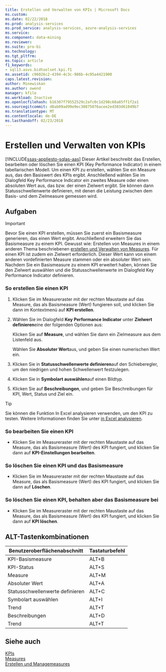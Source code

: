 ```yaml
---
title: Erstellen und Verwalten von KPIs | Microsoft Docs
ms.custom: 
ms.date: 02/22/2018
ms.prod: analysis-services
ms.prod_service: analysis-services, azure-analysis-services
ms.service: 
ms.component: data-mining
ms.reviewer: 
ms.suite: pro-bi
ms.technology: 
ms.tgt_pltfrm: 
ms.topic: article
f1_keywords:
- sql13.asvs.bidtoolset.kpi.f1
ms.assetid: c96026c2-4394-4c3c-986b-4c95a4421900
caps.latest.revision: 
author: Minewiskan
ms.author: owend
manager: kfile
ms.workload: Inactive
ms.openlocfilehash: b16307f79552529c2afc0c1d298c68a85ff1f2a1
ms.sourcegitcommit: d8ab09ad99e9ec30875076acee2ed303d61049b7
ms.translationtype: MT
ms.contentlocale: de-DE
ms.lasthandoff: 02/23/2018
---
```

# <a name="create-and-manage-kpis"></a>Erstellen und Verwalten von KPIs 
[!INCLUDE[ssas-appliesto-sqlas-aas](../../includes/ssas-appliesto-sqlas-aas.md)]
Dieser Artikel beschreibt das Erstellen, bearbeiten oder löschen Sie einen KPI (Key Performance Indicator) in einem tabellarischen Modell. Um einen KPI zu erstellen, wählen Sie ein Measure aus, das den Basiswert des KPIs ergibt. Anschließend wählen Sie im Dialogfeld Key Performance Indicator ein zweites Measure oder einen absoluten Wert aus, das bzw. der einen Zielwert ergibt. Sie können dann Statusschwellenwerte definieren, mit denen die Leistung zwischen dem Basis- und dem Zielmeasure gemessen wird.  
  
## <a name="tasks"></a>Aufgaben  
  
> [!IMPORTANT]  
>  Bevor Sie einen KPI erstellen, müssen Sie zuerst ein Basismeasure generieren, das einen Wert ergibt. Anschließend erweitern Sie das Basismeasure zu einem KPI. Gewusst wie: Erstellen von Measures in einem anderen Thema beschriebenen [erstellen und Verwalten von Measures](../../analysis-services/tabular-models/create-and-manage-measures-ssas-tabular.md). Für einen KPI ist zudem ein Zielwert erforderlich. Dieser Wert kann von einem anderen vordefinierten Measure stammen oder ein absoluter Wert sein. Nachdem Sie ein Basismeasure zu einem KPI erweitert haben, können Sie den Zielwert auswählen und die Statusschwellenwerte im Dialogfeld Key Performance Indicator definieren.  
  
###  <a name="bkmk_create_KPI"></a> So erstellen Sie einen KPI  
  
1.  Klicken Sie im Measureraster mit der rechten Maustaste auf das Measure, das als Basismeasure (Wert) fungieren soll, und klicken Sie dann im Kontextmenü auf **KPI erstellen**.  
  
2.  Wählen Sie im Dialogfeld **Key Performance Indicator** unter **Zielwert definieren**eine der folgenden Optionen aus:  
  
     Klicken Sie auf **Measure**, und wählen Sie dann ein Zielmeasure aus dem Listenfeld aus.  
  
     Wählen Sie **Absoluter Wert**aus, und geben Sie einen numerischen Wert ein.  
  
3.  Klicken Sie in **Statusschwellenwerte definieren**auf den Schieberegler, um den niedrigen und hohen Schwellenwert festzulegen.  
  
4.  Klicken Sie in **Symbolart auswählen**auf einen Bildtyp.  
  
5.  Klicken Sie auf **Beschreibungen**, und geben Sie Beschreibungen für KPI, Wert, Status und Ziel ein.  
  
> [!TIP]  
>  Sie können die Funktion In Excel analysieren verwenden, um den KPI zu testen. Weitere Informationen finden Sie unter [in Excel analysieren](../../analysis-services/tabular-models/analyze-in-excel-ssas-tabular.md).  
  
###  <a name="bkmk_edit_KPI"></a> So bearbeiten Sie einen KPI  
  
-   Klicken Sie im Measureraster mit der rechten Maustaste auf das Measure, das als Basismeasure (Wert) des KPI fungiert, und klicken Sie dann auf **KPI-Einstellungen bearbeiten**.  
  
###  <a name="bkmk_delete"></a> So löschen Sie einen KPI und das Basismeasure  
  
-   Klicken Sie im Measureraster mit der rechten Maustaste auf das Measure, das als Basismeasure (Wert) des KPI fungiert, und klicken Sie dann auf **Löschen**.  
  
###  <a name="bkmk_delete_KPI"></a> So löschen Sie einen KPI, behalten aber das Basismeasure bei  
  
-   Klicken Sie im Measureraster mit der rechten Maustaste auf das Measure, das als Basismeasure (Wert) des KPI fungiert, und klicken Sie dann auf **KPI löschen**.  
  
## <a name="alt-shortcuts"></a>ALT-Tastenkombinationen  
  
|Benutzeroberflächenabschnitt|Tastaturbefehl|  
|----------------|-----------------|  
|KPI-Basismeasure|ALT+B|  
|KPI-Status|ALT+S|  
|Measure|ALT+M|  
|Absoluter Wert|ALT+A|  
|Statusschwellenwerte definieren|ALT+C|  
|Symbolart auswählen|ALT+I|  
|Trend|ALT+T|  
|Beschreibungen|ALT+D|  
|Trend|ALT+T|  
  
## <a name="see-also"></a>Siehe auch  
 [KPIs](../../analysis-services/tabular-models/kpis-ssas-tabular.md)   
 [Measures](../../analysis-services/tabular-models/measures-ssas-tabular.md)   
 [Erstellen und Managemeasures](../../analysis-services/tabular-models/create-and-manage-measures-ssas-tabular.md)  
  
  
